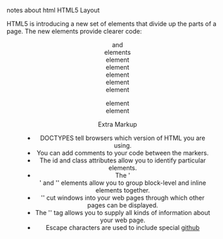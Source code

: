 notes about html 
HTML5 Layout

HTML5 is introducing a new set of elements that divide up the parts of a page. The new elements provide clearer code:

<header> and <footer> elements  
<nav> element
<article> element
<aside> element
<section> element
<hgroup> element
<figure> element
<div> element

Extra Markup

* DOCTYPES tell browsers which version of HTML you
are using.
* You can add comments to your code between the <!-- and --> markers.
* The id and class attributes allow you to identify
particular elements.
* The '<div>' and '<span>' elements allow you to group
block-level and inline elements together.
* '<iframes>' cut windows into your web pages through
which other pages can be displayed.
* The '<meta>' tag allows you to supply all kinds of
information about your web page.
* Escape characters are used to include special
[github](https://github.com/capmohamad/pull3)
